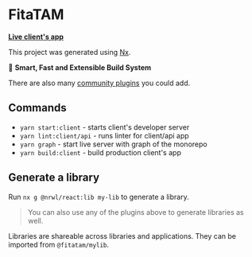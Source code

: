 # FitaTAM

[**Live client's app**](https://stellar-platypus-904acb.netlify.app/)

This project was generated using [Nx](https://nx.dev).

🔎 **Smart, Fast and Extensible Build System**

There are also many [community plugins](https://nx.dev/community) you could add.

## Commands

-   `yarn start:client` - starts client's developer server
-   `yarn lint:client/api` - runs linter for client/api app
-   `yarn graph` - start live server with graph of the monorepo
-   `yarn build:client` - build production client's app

## Generate a library

Run `nx g @nrwl/react:lib my-lib` to generate a library.

> You can also use any of the plugins above to generate libraries as well.

Libraries are shareable across libraries and applications. They can be imported from `@fitatam/mylib`.
